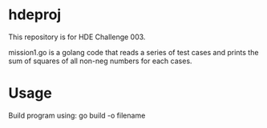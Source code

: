 # hdeproj

This repository is for HDE Challenge 003.

mission1.go is a golang code that reads a series of test cases and prints the sum of squares of all non-neg numbers for each cases.
# Usage
Build program using: go build -o filename
